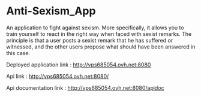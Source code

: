 # Anti-Sexism_App
An application to fight against sexism. More specifically, it allows you to train yourself to react in the right way when faced with sexist remarks. The principle is that a user posts a sexist remark that he has suffered or witnessed, and the other users propose what should have been answered in this case.


Deployed application link :
http://vps685054.ovh.net:8080

Api link :
http://vps685054.ovh.net:8080/

Api documentation link :
http://vps685054.ovh.net:8080/apidoc
